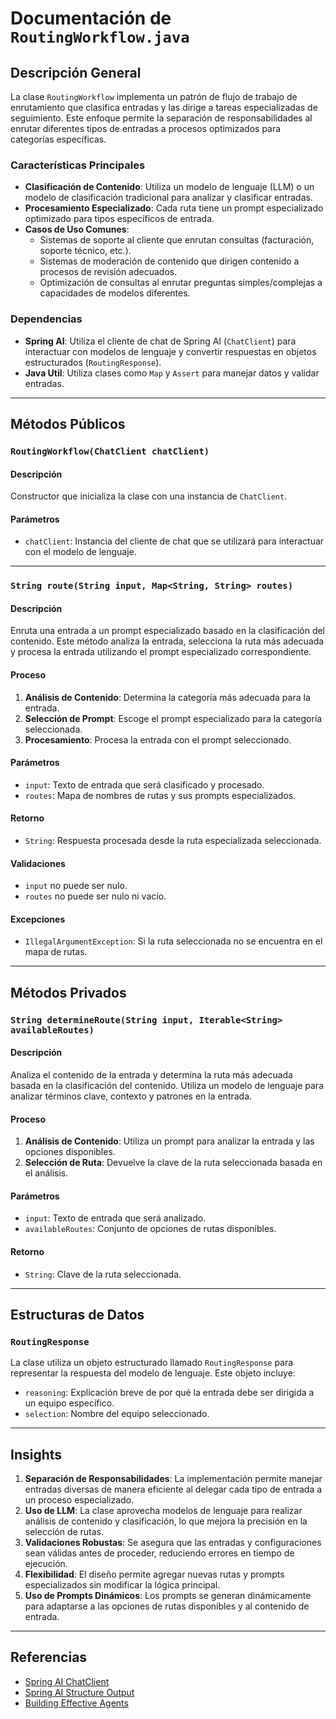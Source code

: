 # Documentación de `RoutingWorkflow.java`

## Descripción General

La clase `RoutingWorkflow` implementa un patrón de flujo de trabajo de enrutamiento que clasifica entradas y las dirige a tareas especializadas de seguimiento. Este enfoque permite la separación de responsabilidades al enrutar diferentes tipos de entradas a procesos optimizados para categorías específicas.

### Características Principales

- **Clasificación de Contenido**: Utiliza un modelo de lenguaje (LLM) o un modelo de clasificación tradicional para analizar y clasificar entradas.
- **Procesamiento Especializado**: Cada ruta tiene un prompt especializado optimizado para tipos específicos de entrada.
- **Casos de Uso Comunes**:
  - Sistemas de soporte al cliente que enrutan consultas (facturación, soporte técnico, etc.).
  - Sistemas de moderación de contenido que dirigen contenido a procesos de revisión adecuados.
  - Optimización de consultas al enrutar preguntas simples/complejas a capacidades de modelos diferentes.

### Dependencias

- **Spring AI**: Utiliza el cliente de chat de Spring AI (`ChatClient`) para interactuar con modelos de lenguaje y convertir respuestas en objetos estructurados (`RoutingResponse`).
- **Java Util**: Utiliza clases como `Map` y `Assert` para manejar datos y validar entradas.

---

## Métodos Públicos

### `RoutingWorkflow(ChatClient chatClient)`

#### Descripción
Constructor que inicializa la clase con una instancia de `ChatClient`.

#### Parámetros
- `chatClient`: Instancia del cliente de chat que se utilizará para interactuar con el modelo de lenguaje.

---

### `String route(String input, Map<String, String> routes)`

#### Descripción
Enruta una entrada a un prompt especializado basado en la clasificación del contenido. Este método analiza la entrada, selecciona la ruta más adecuada y procesa la entrada utilizando el prompt especializado correspondiente.

#### Proceso
1. **Análisis de Contenido**: Determina la categoría más adecuada para la entrada.
2. **Selección de Prompt**: Escoge el prompt especializado para la categoría seleccionada.
3. **Procesamiento**: Procesa la entrada con el prompt seleccionado.

#### Parámetros
- `input`: Texto de entrada que será clasificado y procesado.
- `routes`: Mapa de nombres de rutas y sus prompts especializados.

#### Retorno
- `String`: Respuesta procesada desde la ruta especializada seleccionada.

#### Validaciones
- `input` no puede ser nulo.
- `routes` no puede ser nulo ni vacío.

#### Excepciones
- `IllegalArgumentException`: Si la ruta seleccionada no se encuentra en el mapa de rutas.

---

## Métodos Privados

### `String determineRoute(String input, Iterable<String> availableRoutes)`

#### Descripción
Analiza el contenido de la entrada y determina la ruta más adecuada basada en la clasificación del contenido. Utiliza un modelo de lenguaje para analizar términos clave, contexto y patrones en la entrada.

#### Proceso
1. **Análisis de Contenido**: Utiliza un prompt para analizar la entrada y las opciones disponibles.
2. **Selección de Ruta**: Devuelve la clave de la ruta seleccionada basada en el análisis.

#### Parámetros
- `input`: Texto de entrada que será analizado.
- `availableRoutes`: Conjunto de opciones de rutas disponibles.

#### Retorno
- `String`: Clave de la ruta seleccionada.

---

## Estructuras de Datos

### `RoutingResponse`

La clase utiliza un objeto estructurado llamado `RoutingResponse` para representar la respuesta del modelo de lenguaje. Este objeto incluye:
- `reasoning`: Explicación breve de por qué la entrada debe ser dirigida a un equipo específico.
- `selection`: Nombre del equipo seleccionado.

---

## Insights

1. **Separación de Responsabilidades**: La implementación permite manejar entradas diversas de manera eficiente al delegar cada tipo de entrada a un proceso especializado.
2. **Uso de LLM**: La clase aprovecha modelos de lenguaje para realizar análisis de contenido y clasificación, lo que mejora la precisión en la selección de rutas.
3. **Validaciones Robustas**: Se asegura que las entradas y configuraciones sean válidas antes de proceder, reduciendo errores en tiempo de ejecución.
4. **Flexibilidad**: El diseño permite agregar nuevas rutas y prompts especializados sin modificar la lógica principal.
5. **Uso de Prompts Dinámicos**: Los prompts se generan dinámicamente para adaptarse a las opciones de rutas disponibles y al contenido de entrada.

---

## Referencias

- [Spring AI ChatClient](https://docs.spring.io/spring-ai/reference/1.0/api/chatclient.html)
- [Spring AI Structure Output](https://docs.spring.io/spring-ai/reference/1.0/api/structured-output-converter.html)
- [Building Effective Agents](https://www.anthropic.com/research/building-effective-agents)
